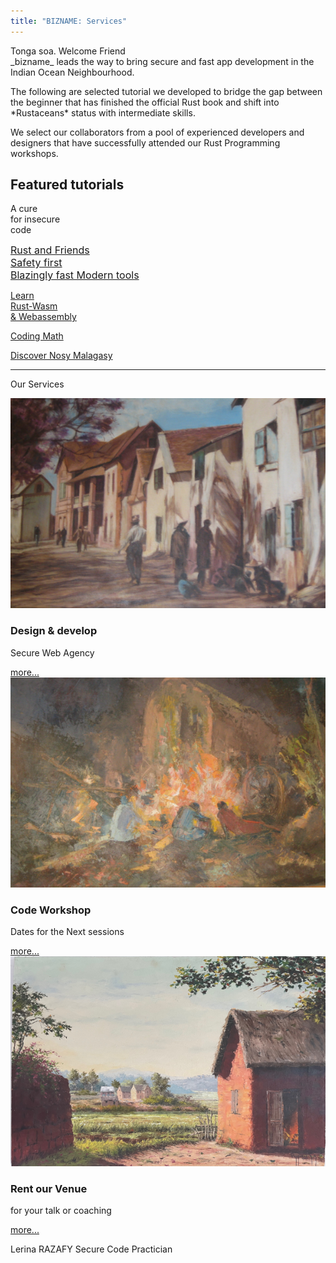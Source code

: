 ```yaml
---
title: "BIZNAME: Services"
---
```


<div class="bg"></div>
<main>
<div class="greetings">
<p class="drop  fancySerif">Tonga soa. Welcome Friend<br> _bizname_
leads the way to bring secure and fast app development in the Indian Ocean Neighbourhood.
</p>
</div>
 
<section id="featured_projects">

<p>The following are selected tutorial we developed to bridge the gap between the beginner that has finished the official Rust book and shift into *Rustaceans* status with intermediate skills.

We select our collaborators from a pool of experienced developers and designers that have 
successfully attended our Rust Programming workshops.
</p>

## Featured tutorials
<style>
#the_cure {background-image: url('img/20140711_BB.png'); background-size: cover;}
#the_cure:hover {background-image: url('img/Rust_and_friends.png');color:rgba(183, 65, 14, 0.0);}
</style>
<div class="image-mosaic">
<div class="card card-tall card-wide">
<div class="mosaic-hover-menu"  id="the_cure" ><p>A cure <br/>for insecure <br/>code</p><div style="font-size: 1rem;">
<a href="./html/code/index.html">
Rust and Friends<br/>
Safety first<br/>
Blazingly fast
Modern tools
</a>
<!--
<a href="./html/code/secure_coding/index.html#memory_safe">Safety first</a>
<a href="./html/code/secure_coding/index.html#blasingly_fast">Blazingly fast</a>
<a href="./html/code/secure_coding/index.html#modern_tools">Modern tools</a>
-->
</div>
</div><!--^-- mosaic-hover-menu -->
</div>
<div class="card card-tall"
style="background-image: url('img/writing.jpg')"><a href="./html/code/rust-wasm/index.html"><p>Learn <br/>Rust-Wasm<br/>& Webassembly</p></a></div>
<div class="card"
style="background-image: url('img/secureCodeDevelopment.jpg')"><a href="./html/code/coding_math/index.html"><p>Coding Math</p></a></div>
<!--
<div class="card"
style="background-image: url('img/coding_math.jpg')"><a href="./html/lrn/text/index.html"><p>Dev Notes</p></a></div>
<div class="card"
style="background-image: url('img/rustbridge-paris.jpg')"><a href="./html/code/game_dev/index.html"><p>Game Dev</p></a></div>
-->
<div class="card card-wide"
style="background-image: url('img/theView3.jpg')"><a href="./html/nosy_malagasy/index.html"><p>Discover Nosy Malagasy</p></a></div>
<!--
<div class="card"
style="background-image: url('img/rain.jpg')"><a href="./html/lrn/beloha/index.html"><p>Beloha:<br/>a webnovel</p></a></div>
-->
</div><!--^-- image-mosaic -->
</section> <!-- ^-- featured_projects -->

<hr>
<div class="greetings"><p class="drop  fancySerif">Our Services</p></div>

<section class="hero">
<article>
<a href="#"><img src="./img/design_develop.png" alt="Design & develop"></a>
<div class="text">
<h3>Design & develop</h3>
<p>Secure Web Agency</p>
<a href="./html/lrn/index.html" class="btn">more...</a>
</div>
</article>
<article>
<a href="#"><img src="./img/workshop.png" alt="code workshop"></a>
<div class="text">
<h3>Code Workshop</h3>
<p>Dates for the Next sessions</p>
<a href="#" class="btn">more...</a>
</div>
</article>
<article>
<a href="#"><img src="./img/rent_a_venue.png" alt="Venue for Rent"></a>
<div class="text">
<h3>Rent our Venue</h3>
<p>for your talk or coaching</p>
<a href="#" class="btn">more...</a>
</div>
</article>
</section> <!-- ^--- hero -->


<footer>
<div id="avatar"></div> 
<p>Lerina RAZAFY  
Secure Code Practician 
</p>
<!-- >
  <ul>
    <h3 class="pink">Header</h3>
    <li>Some Link</li>
    <li>Some Link</li>
    <li>Some Link</li>
    <li>Some Link</li>
    <li>Some Link</li>
    <li>Some Link</li>
  </ul>
  <ul>
    <h3 class="red">Header</h3>
    <li>Some Link</li>
    <li>Some Link</li>
    <li>Some Link</li>
    <li>Some Link</li>
    <li>Some Link</li>
    <li>Some Link</li>
  </ul>
  <ul>
    <h3 class="orange">Header</h3>
    <li>Some Link</li>
    <li>Some Link</li>
    <li>Some Link</li>
    <li>Some Link</li>
    <li>Some Link</li>
    <li>Some Link</li>
  </ul>
  <ul>
    <h3 class="green">Header</h3>
    <li>Some Link</li>
    <li>Some Link</li>
    <li>Some Link</li>
    <li>Some Link</li>
    <li>Some Link</li>
    <li>Some Link</li>
  </ul>
-->
</footer>

</main>
